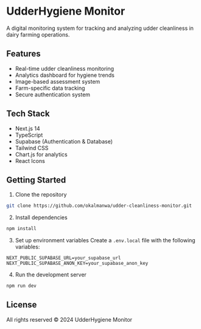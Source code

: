 # UdderHygiene Monitor

A digital monitoring system for tracking and analyzing udder cleanliness in dairy farming operations.

## Features

- Real-time udder cleanliness monitoring
- Analytics dashboard for hygiene trends
- Image-based assessment system
- Farm-specific data tracking
- Secure authentication system

## Tech Stack

- Next.js 14
- TypeScript
- Supabase (Authentication & Database)
- Tailwind CSS
- Chart.js for analytics
- React Icons

## Getting Started

1. Clone the repository
```bash
git clone https://github.com/okalmanwa/udder-cleanliness-monitor.git
```

2. Install dependencies
```bash
npm install
```

3. Set up environment variables
Create a `.env.local` file with the following variables:
```
NEXT_PUBLIC_SUPABASE_URL=your_supabase_url
NEXT_PUBLIC_SUPABASE_ANON_KEY=your_supabase_anon_key
```

4. Run the development server
```bash
npm run dev
```

## License

All rights reserved © 2024 UdderHygiene Monitor 